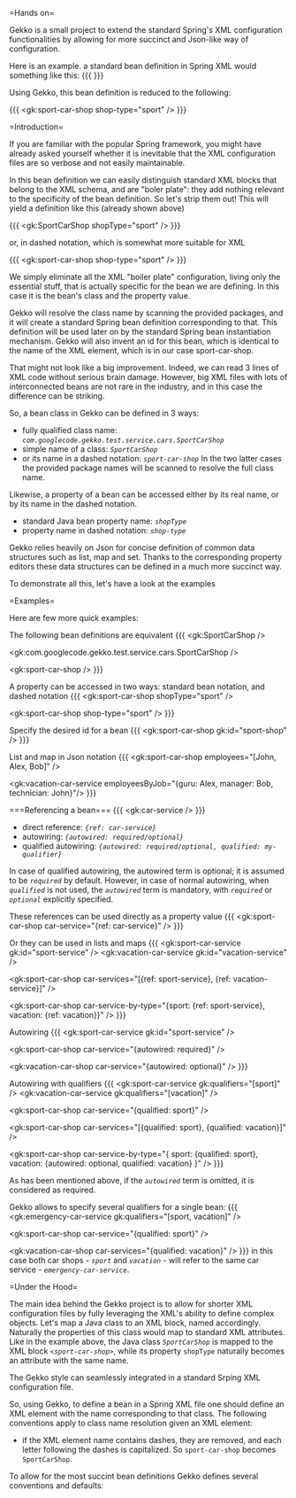 =Hands on=

Gekko is a small project to extend the standard Spring's XML configuration functionalities by allowing for more succinct and Json-like way of configuration.

Here is an example.
a standard bean definition in Spring XML would something like this:
{{{
  <bean class="com.googlecode.gekko.test.service.shops.SportCarShop">
    <property name="shopType" value="sport" />
  </bean>
}}}

Using Gekko, this bean definition is reduced to the following:

{{{
  <gk:sport-car-shop shop-type="sport" />
}}}

=Introduction=

If you are familiar with the popular Spring framework, you might have already asked yourself whether it is inevitable that the XML configuration files are so verbose and not easily maintainable.

In this bean definition we can easily distinguish standard XML blocks that belong to the XML schema, and are "boler plate": they add nothing relevant to the specificity of the bean definition. So let's strip them out! This will yield a definition like this (already shown above)

{{{
  <gk:SportCarShop shopType="sport" />
}}}

or, in dashed notation, which is somewhat more suitable for XML

{{{
  <gk:sport-car-shop shop-type="sport" />
}}}

We simply eliminate all the XML "boiler plate" configuration, living only the essential stuff, that is actually specific for the bean we are defining. In this case it is the bean's class and the property value. 

Gekko will resolve the class name by scanning the provided packages, and it will create a standard Spring bean definition corresponding to that. This definition will be used later on by the standard Spring bean instantiation mechanism. Gekko will also invent an id for this bean, which is identical to the name of the XML element, which is in our case sport-car-shop.

That might not look like a big improvement. Indeed, we can read 3 lines of XML code without serious brain damage. However, big XML files with lots of interconnected beans are not rare in the industry, and in this case the difference can be striking. 

So, a bean class in Gekko can be defined in 3 ways: 
 * fully qualified class name: _`com.googlecode.gekko.test.service.cars.SportCarShop`_
 * simple name of a class: _`SportCarShop`_
 * or its name in a dashed notation: _`sport-car-shop`_
In the two latter cases the provided package names will be scanned to resolve the full class name.

Likewise, a property of a bean can be accessed either by its real name, or by its name in the dashed notation. 

 * standard Java bean property name: _`shopType`_
 * property name in dashed notation: _`shop-type`_

Gekko relies heavily on Json for concise definition of common data structures such as list, map and set. Thanks to the corresponding property editors these data structures can be defined in a much more succinct way.

To demonstrate all this, let's have a look at the examples

=Examples=

Here are few more quick examples:

The following bean definitions are equivalent
{{{
  <gk:SportCarShop />

  <gk:com.googlecode.gekko.test.service.cars.SportCarShop />

  <gk:sport-car-shop />
}}}

A property can be accessed in two ways: standard bean notation, and dashed notation
{{{
  <gk:sport-car-shop shopType="sport" />

  <gk:sport-car-shop shop-type="sport" />
}}}

Specify the desired id for a bean
{{{
  <gk:sport-car-shop gk:id="sport-shop" />
}}}

List and map in Json notation
{{{
  <gk:sport-car-shop employees="[John, Alex, Bob]" />

  <gk:vacation-car-service employeesByJob="{guru: Alex, manager: Bob, technician: John}"/>
}}}

===Referencing a bean=== 
{{{
  <gk:car-service />
}}}

 * direct reference: _`{ref: car-service}`_
 * autowiring: _`{autowired: required/optional}`_
 * qualified autowiring:  _`{autowired: required/optional, qualified: my-qualifier}`_

In case of qualified autowiring, the autowired term is optional; it is assumed to be _`required`_ by default. However, in case of normal autowiring, when _`qualified`_ is not used, the _`autowired`_ term is mandatory, with _`required`_ or _`optional`_ explicitly specified.

These references can be used directly as a property value
{{{
  <gk:sport-car-shop car-service="{ref: car-service}" />
}}}

Or they can be used in lists and maps
{{{
  <gk:sport-car-service gk:id="sport-service" />
  <gk:vacation-car-service gk:id="vacation-service" />

  <gk:sport-car-shop car-services="[{ref: sport-service}, {ref: vacation-service}]" />

  <gk:sport-car-shop car-service-by-type="{sport: {ref: sport-service}, vacation: {ref: vacation}}" />
}}}

Autowiring
{{{
  <gk:sport-car-service gk:id="sport-service" />

  <gk:sport-car-shop car-service="{autowired: required}" />

  <gk:vacation-car-shop car-service="{autowired: optional}" />
}}}

Autowiring with qualifiers
{{{
  <gk:sport-car-service gk:qualifiers="[sport]" />
  <gk:vacation-car-service gk:qualifiers="[vacation]" />

  <gk:sport-car-shop car-service="{qualified: sport}" />

  <gk:sport-car-shop car-services="[{qualified: sport}, {qualified: vacation}]" />

  <gk:sport-car-shop car-service-by-type="{
    sport: {qualified: sport}, vacation: {autowired: optional, qualified: vacation}
  }" />
}}}

As has been mentioned above, if the _`autowired`_ term is omitted, it is considered as required.

Gekko allows to specify several qualifiers for a single bean:
{{{
  <gk:emergency-car-service gk:qualifiers="[sport, vacation]" />

  <gk:sport-car-shop car-service="{qualified: sport}" />

  <gk:vacation-car-shop car-services="{qualified: vacation}" />
}}}
in this case both car shops - _`sport`_ and _`vacation`_ - will refer to the same car service - _`emergency-car-service`_.


=Under the Hood=

The main idea behind the Gekko project is to allow for shorter XML configuration files by fully leveraging the XML's ability to define complex objects. Let's map a Java class to an XML block, named accordingly. Naturally the properties of this class would map to standard XML attributes. Like in the example above, the Java class _`SportCarShop`_ is mapped to the XML block _`<sport-car-shop>`_, while its property `shopType` naturally becomes an attribute with the same name.

The Gekko style can seamlessly integrated in a standard Srping XML configuration file. 

So, using Gekko, to define a bean in a Spring XML file one should define an XML element with the name corresponding to that class. The following conventions apply to class name resolution given an XML element:
  * if the XML element name contains dashes, they are removed, and each letter following the dashes is capitalized. So `sport-car-shop` becomes `SportCarShop`.

To allow for the most succint bean definitions Gekko defines several conventions and defaults:

